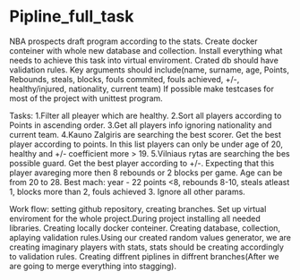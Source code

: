 # Pipline_full_task

NBA prospects draft program according to the stats.
Create docker conteiner with whole new database and collection. Install everything what needs to achieve this task into virtual enviroment.
Crated db should have validation rules. Key arguments should include(name, surname, age, Points, Rebounds, steals, blocks, fouls commited, fouls achieved, +/-, healthy/injured, nationality, current team)
If possible make testcases for most of the project with unittest program.

Tasks:
1.Filter all pleayer which are healthy.
2.Sort all players according to Points in ascending order.
3.Get all players info ignoring nationality and current team.
4.Kauno Zalgiris are searching the best scorer. Get the best player according to points. In this list players can only be under age of 20, healthy and +/- coefficient more > 19.
5.Vilniaus rytas are searching the bes possible guard. Get the best player according to +/-. Expecting that this player avareging more then 8 rebounds or 2 blocks per game. Age can be from 20 to 28. Best mach: year - 22 points <8, rebounds 8-10, steals atleast 1, blocks more than 2, fouls achieved 3. Ignore all other params. 

Work flow:
setting github repository, creating branches. Set up virtual enviroment for the whole project.During project installing all needed libraries. Creating locally docker conteiner. Creating database, collection, aplaying validation rules.Using our created random values generator, we are creating imaginary players with stats, stats should be creating accordingly to validation rules. Creating diffrent piplines in diffrent branches(After we are going to merge everything into stagging). 
